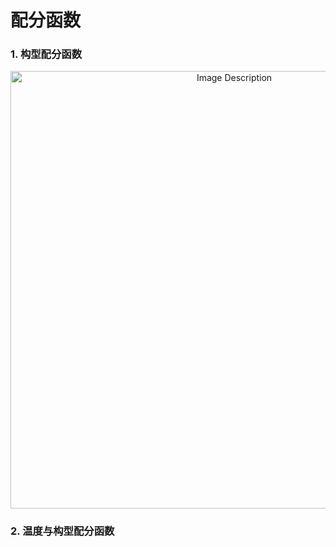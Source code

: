 # 配分函数

### 1. 构型配分函数

<p align="center">
<img src="https://19640810.xyz/05_image/01_imageHost/20250408-200650.png" alt="Image Description" width="700">
</p>


### 2. 温度与构型配分函数














